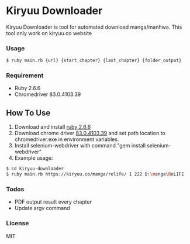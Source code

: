 # Kiryuu Downloader

Kiryuu Downloader is tool for automated download manga/manhwa. This tool only work on kiryuu.co website

### Usage
```sh
$ ruby main.rb {url} {start_chapter} {last_chapter} {folder_output}
```

### Requirement

* Ruby 2.6.6
* Chromedriver 83.0.4103.39

## How To Use
1. Download and install [ruby 2.6.6](https://cache.ruby-lang.org/pub/ruby/2.6/ruby-2.6.6.tar.gz)
2. Download chrome driver [83.0.4103.39](https://chromedriver.storage.googleapis.com/index.html?path=83.0.4103.39/) and set path location to chromedriver.exe in environment variables.
3. Install selenium-webdriver with command "gem install selenium-webdriver"
4. Example usage:
```sh
$ cd kiryuu-downloader
$ ruby main.rb https://kiryuu.co/manga/relife/ 1 222 D:\manga\ReLIFE
```

### Todos
* PDF output result every chapter
* Update argv command
### License
MIT

